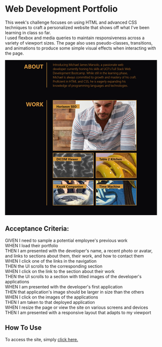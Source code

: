 # Web Development Portfolio

This week's challenge focuses on using HTML and advanced CSS techniques to craft 
a personalized website that shows off what I've been learning in class so far.  
I used flexbox and media queries to maintain responsiveness across a variety of 
viewport sizes. The page also uses pseudo-classes, transitions, and animations to 
produce some simple visual effects when interacting with the page.

![Image](./assets/images/screenshot.png)

## Acceptance Criteria:

GIVEN I need to sample a potential employee's previous work  
WHEN I load their portfolio  
THEN I am presented with the developer's name, a recent photo or avatar, and links to sections   about them, their work, and how to contact them  
WHEN I click one of the links in the navigation  
THEN the UI scrolls to the corresponding section  
WHEN I click on the link to the section about their work  
THEN the UI scrolls to a section with titled images of the developer's applications  
WHEN I am presented with the developer's first application  
THEN that application's image should be larger in size than the others  
WHEN I click on the images of the applications  
THEN I am taken to that deployed application  
WHEN I resize the page or view the site on various screens and devices  
THEN I am presented with a responsive layout that adapts to my viewport  

## How To Use

To access the site, simply [click here.](https://elrond-hubbard.github.io/portfolio/)